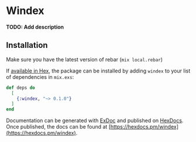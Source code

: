 # Windex

**TODO: Add description**

## Installation

Make sure you have the latest version of rebar (`mix local.rebar`)

If [available in Hex](https://hex.pm/docs/publish), the package can be installed
by adding `windex` to your list of dependencies in `mix.exs`:

```elixir
def deps do
  [
    {:windex, "~> 0.1.0"}
  ]
end
```

Documentation can be generated with [ExDoc](https://github.com/elixir-lang/ex_doc)
and published on [HexDocs](https://hexdocs.pm). Once published, the docs can
be found at [https://hexdocs.pm/windex](https://hexdocs.pm/windex).

